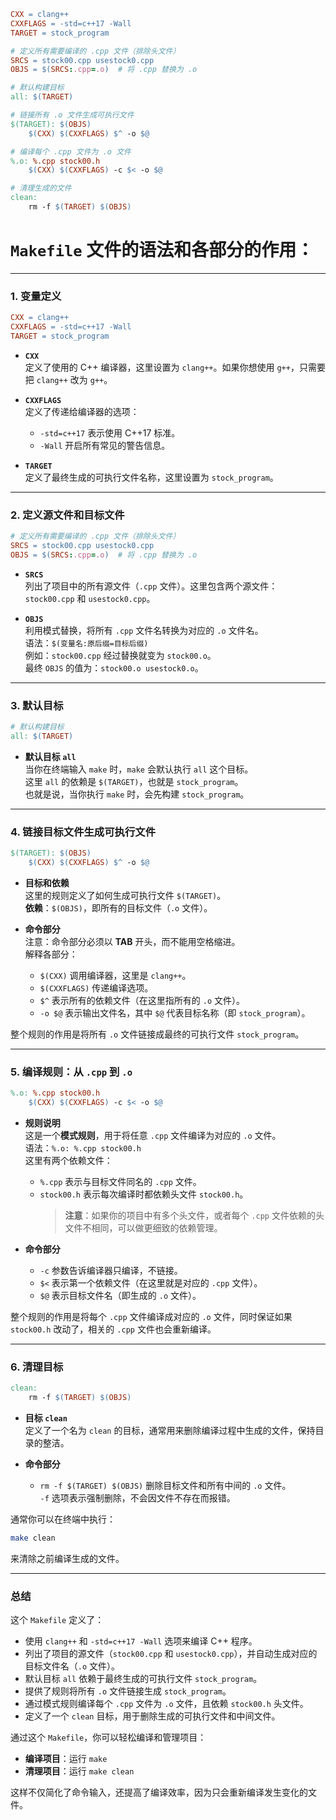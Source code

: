```makefile
CXX = clang++
CXXFLAGS = -std=c++17 -Wall
TARGET = stock_program

# 定义所有需要编译的 .cpp 文件（排除头文件）
SRCS = stock00.cpp usestock0.cpp
OBJS = $(SRCS:.cpp=.o)  # 将 .cpp 替换为 .o

# 默认构建目标
all: $(TARGET)

# 链接所有 .o 文件生成可执行文件
$(TARGET): $(OBJS)
	$(CXX) $(CXXFLAGS) $^ -o $@

# 编译每个 .cpp 文件为 .o 文件
%.o: %.cpp stock00.h
	$(CXX) $(CXXFLAGS) -c $< -o $@

# 清理生成的文件
clean:
	rm -f $(TARGET) $(OBJS)
```

#  `Makefile` 文件的语法和各部分的作用：

---

### 1. 变量定义

```makefile
CXX = clang++
CXXFLAGS = -std=c++17 -Wall
TARGET = stock_program
```

- **`CXX`**  
  定义了使用的 C++ 编译器，这里设置为 `clang++`。如果你想使用 `g++`，只需要把 `clang++` 改为 `g++`。

- **`CXXFLAGS`**  
  定义了传递给编译器的选项：  
  - `-std=c++17` 表示使用 C++17 标准。
  - `-Wall` 开启所有常见的警告信息。

- **`TARGET`**  
  定义了最终生成的可执行文件名称，这里设置为 `stock_program`。

---

### 2. 定义源文件和目标文件

```makefile
# 定义所有需要编译的 .cpp 文件（排除头文件）
SRCS = stock00.cpp usestock0.cpp
OBJS = $(SRCS:.cpp=.o)  # 将 .cpp 替换为 .o
```

- **`SRCS`**  
  列出了项目中的所有源文件（`.cpp` 文件）。这里包含两个源文件：`stock00.cpp` 和 `usestock0.cpp`。

- **`OBJS`**  
  利用模式替换，将所有 `.cpp` 文件名转换为对应的 `.o` 文件名。  
  语法：`$(变量名:原后缀=目标后缀)`  
  例如：`stock00.cpp` 经过替换就变为 `stock00.o`。  
  最终 `OBJS` 的值为：`stock00.o usestock0.o`。

---

### 3. 默认目标

```makefile
# 默认构建目标
all: $(TARGET)
```

- **默认目标 `all`**  
  当你在终端输入 `make` 时，`make` 会默认执行 `all` 这个目标。  
  这里 `all` 的依赖是 `$(TARGET)`，也就是 `stock_program`。  
  也就是说，当你执行 `make` 时，会先构建 `stock_program`。

---

### 4. 链接目标文件生成可执行文件

```makefile
$(TARGET): $(OBJS)
	$(CXX) $(CXXFLAGS) $^ -o $@
```

- **目标和依赖**  
  这里的规则定义了如何生成可执行文件 `$(TARGET)`。  
  **依赖**：`$(OBJS)`，即所有的目标文件（`.o` 文件）。

- **命令部分**  
  注意：命令部分必须以 **TAB** 开头，而不能用空格缩进。  
  解释各部分：  
  - `$(CXX)` 调用编译器，这里是 `clang++`。
  - `$(CXXFLAGS)` 传递编译选项。
  - `$^` 表示所有的依赖文件（在这里指所有的 `.o` 文件）。
  - `-o $@` 表示输出文件名，其中 `$@` 代表目标名称（即 `stock_program`）。

整个规则的作用是将所有 `.o` 文件链接成最终的可执行文件 `stock_program`。

---

### 5. 编译规则：从 `.cpp` 到 `.o`

```makefile
%.o: %.cpp stock00.h
	$(CXX) $(CXXFLAGS) -c $< -o $@
```

- **规则说明**  
  这是一个**模式规则**，用于将任意 `.cpp` 文件编译为对应的 `.o` 文件。  
  语法：`%.o: %.cpp stock00.h`  
  这里有两个依赖文件：  
  - `%.cpp` 表示与目标文件同名的 `.cpp` 文件。  
  - `stock00.h` 表示每次编译时都依赖头文件 `stock00.h`。  
    > **注意**：如果你的项目中有多个头文件，或者每个 `.cpp` 文件依赖的头文件不相同，可以做更细致的依赖管理。

- **命令部分**  
  - `-c` 参数告诉编译器只编译，不链接。  
  - `$<` 表示第一个依赖文件（在这里就是对应的 `.cpp` 文件）。
  - `$@` 表示目标文件名（即生成的 `.o` 文件）。

整个规则的作用是将每个 `.cpp` 文件编译成对应的 `.o` 文件，同时保证如果 `stock00.h` 改动了，相关的 `.cpp` 文件也会重新编译。

---

### 6. 清理目标

```makefile
clean:
	rm -f $(TARGET) $(OBJS)
```

- **目标 `clean`**  
  定义了一个名为 `clean` 的目标，通常用来删除编译过程中生成的文件，保持目录的整洁。

- **命令部分**  
  - `rm -f $(TARGET) $(OBJS)` 删除目标文件和所有中间的 `.o` 文件。  
  `-f` 选项表示强制删除，不会因文件不存在而报错。

通常你可以在终端中执行：

```bash
make clean
```

来清除之前编译生成的文件。

---

### 总结

这个 `Makefile` 定义了：
- 使用 `clang++` 和 `-std=c++17 -Wall` 选项来编译 C++ 程序。
- 列出了项目的源文件（`stock00.cpp` 和 `usestock0.cpp`），并自动生成对应的目标文件名（`.o` 文件）。
- 默认目标 `all` 依赖于最终生成的可执行文件 `stock_program`。
- 提供了规则将所有 `.o` 文件链接生成 `stock_program`。
- 通过模式规则编译每个 `.cpp` 文件为 `.o` 文件，且依赖 `stock00.h` 头文件。
- 定义了一个 `clean` 目标，用于删除生成的可执行文件和中间文件。

通过这个 `Makefile`，你可以轻松编译和管理项目：  
- **编译项目**：运行 `make`  
- **清理项目**：运行 `make clean`

这样不仅简化了命令输入，还提高了编译效率，因为只会重新编译发生变化的文件。